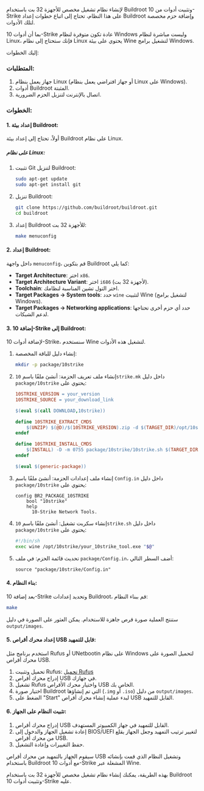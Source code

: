 لإنشاء نظام تشغيل مخصص للأجهزة 32 بت باستخدام Buildroot وتثبيت أدوات من 10-Strike على هذا النظام، تحتاج إلى اتباع خطوات إعداد Buildroot وإضافة حزم مخصصة لتلك الأدوات. 

بما أن أدوات 10-Strike عادة تكون متوفرة لنظام Windows وليست مباشرة لنظام Linux، فإنك ستحتاج إلى نظام Linux يحتوي على بيئة Wine لتشغيل برامج Windows. 

إليك الخطوات:

### المتطلبات:
1. جهاز يعمل بنظام Linux (أو جهاز افتراضي يعمل بنظام Linux على Windows).
2. أدوات Buildroot المثبتة.
3. اتصال بالإنترنت لتنزيل الحزم الضرورية.

### الخطوات:

#### 1. إعداد بيئة Buildroot:
أولاً، تحتاج إلى إعداد بيئة Buildroot على نظام Linux.

##### على نظام Linux:
1. تثبيت Git لتنزيل Buildroot:
   ```bash
   sudo apt-get update
   sudo apt-get install git
   ```

2. تنزيل Buildroot:
   ```bash
   git clone https://github.com/buildroot/buildroot.git
   cd buildroot
   ```

3. إعداد Buildroot للأجهزة 32 بت:
   ```bash
   make menuconfig
   ```

#### 2. إعداد Buildroot:
داخل واجهة `menuconfig`، قم بتكوين Buildroot كما يلي:

- **Target Architecture**: اختر `x86`.
- **Target Architecture Variant**: اختر `i686` (لأجهزة 32 بت).
- **Toolchain**: اختر التول تشين المناسبة لنظامك.
- **Target Packages -> System tools**: حدد `wine` لتثبيت Wine (لتشغيل برامج Windows).
- **Target Packages -> Networking applications**: حدد أي حزم أخرى تحتاجها لدعم الشبكات.

#### 3. إضافة 10-Strike إلى Buildroot:
لإضافة أدوات 10-Strike، سنستخدم Wine لتشغيل هذه الأدوات.

1. إنشاء دليل للباقة المخصصة:
   ```bash
   mkdir -p package/10strike
   ```

2. إنشاء ملف تعريف الحزمة:
   أنشئ ملفًا باسم `10strike.mk` داخل دليل `package/10strike` يحتوي على:
   ```makefile
   10STRIKE_VERSION = your_version
   10STRIKE_SOURCE = your_download_link

   $(eval $(call DOWNLOAD,10strike))

   define 10STRIKE_EXTRACT_CMDS
       $(UNZIP) $(@D)/$(10STRIKE_VERSION).zip -d $(TARGET_DIR)/opt/10strike
   endef

   define 10STRIKE_INSTALL_CMDS
       $(INSTALL) -D -m 0755 package/10strike/10strike.sh $(TARGET_DIR)/usr/bin/10strike
   endef

   $(eval $(generic-package))
   ```

3. إنشاء ملف إعدادات الحزمة:
   أنشئ ملفًا باسم `Config.in` داخل دليل `package/10strike` يحتوي على:
   ```text
   config BR2_PACKAGE_10STRIKE
       bool "10strike"
       help
         10-Strike Network Tools.
   ```

4. إنشاء سكربت تشغيل:
   أنشئ ملفًا باسم `10strike.sh` داخل دليل `package/10strike` يحتوي على:
   ```bash
   #!/bin/sh
   exec wine /opt/10strike/your_10strike_tool.exe "$@"
   ```

5. تحديث قائمة الحزم:
   في ملف `package/Config.in`، أضف السطر التالي:
   ```text
   source "package/10strike/Config.in"
   ```

#### 4. بناء النظام:
بعد إضافة 10-Strike وتحديد إعدادات Buildroot، قم ببناء النظام:
```bash
make
```

ستنتج العملية صورة قرص جاهزة للاستخدام. يمكن العثور على الصورة في دليل `output/images`.

#### 5. إعداد محرك أقراص USB قابل للتمهيد:
استخدم برنامج مثل Rufus أو UNetbootin على نظام Windows لتحميل الصورة على محرك أقراص USB.

1. تحميل وتثبيت Rufus:
   [تحميل Rufus](https://rufus.ie/)
2. إدراج محرك أقراص USB في جهازك.
3. تشغيل Rufus واختيار محرك الأقراص USB الخاص بك.
4. اختيار صورة Buildroot التي تم إنشاؤها (`.img` أو `.iso`) من دليل `output/images`.
5. الضغط على "Start" لبدء عملية إنشاء محرك أقراص USB القابل للتمهيد.

#### 6. تثبيت النظام على الجهاز:
1. إدراج محرك أقراص USB القابل للتمهيد في جهاز الكمبيوتر المستهدف.
2. إعادة تشغيل الجهاز والدخول إلى BIOS/UEFI لتغيير ترتيب التمهيد وجعل الجهاز يقلع من محرك أقراص USB.
3. حفظ التغييرات وإعادة التشغيل.

سيقوم الجهاز بالتمهيد من محرك أقراص USB وتشغيل النظام الذي قمت بإنشائه باستخدام Buildroot مع أدوات 10-Strike المشغلة عبر Wine.

بهذه الطريقة، يمكنك إنشاء نظام تشغيل مخصص للأجهزة 32 بت باستخدام Buildroot وتثبيت أدوات 10-Strike عليه.
